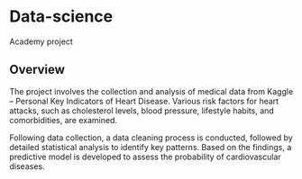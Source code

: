 # Data-science
Academy project

## Overview
The project involves the collection and analysis of medical data from Kaggle – Personal Key Indicators of Heart Disease. Various risk factors for heart attacks, such as cholesterol levels, blood pressure, lifestyle habits, and comorbidities, are examined.

Following data collection, a data cleaning process is conducted, followed by detailed statistical analysis to identify key patterns. Based on the findings, a predictive model is developed to assess the probability of cardiovascular diseases.
